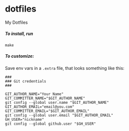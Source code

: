 # dotfiles
My Dotfiles

##### To install, run

	make

##### To customize:

Save env vars in a `.extra` file, that looks something like this:

	###
	### Git credentials
	###

	GIT_AUTHOR_NAME="Your Name"
	GIT_COMMITTER_NAME="$GIT_AUTHOR_NAME"
	git config --global user.name "$GIT_AUTHOR_NAME"
	GIT_AUTHOR_EMAIL="email@you.com"
	GIT_COMMITTER_EMAIL="$GIT_AUTHOR_EMAIL"
	git config --global user.email "$GIT_AUTHOR_EMAIL"
	GH_USER="nickname"
	git config --global github.user "$GH_USER"
